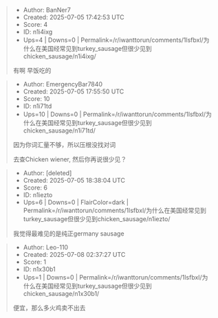 > - Author: BanNer7
> - Created: 2025-07-05 17:42:53 UTC
> - Score: 4
> - ID: n1i4ixg
> - Ups=4 | Downs=0 | Permalink=/r/iwanttorun/comments/1lsfbxl/为什么在美国经常见到turkey_sausage但很少见到chicken_sausage/n1i4ixg/
>
> 有啊 早饭吃的

> - Author: EmergencyBar7840
> - Created: 2025-07-05 17:55:50 UTC
> - Score: 10
> - ID: n1i71td
> - Ups=10 | Downs=0 | Permalink=/r/iwanttorun/comments/1lsfbxl/为什么在美国经常见到turkey_sausage但很少见到chicken_sausage/n1i71td/
>
> 因为你词汇量不够，所以压根没找对词
> 
> 去查Chicken wiener, 然后你再说很少见？

> - Author: [deleted]
> - Created: 2025-07-05 18:38:04 UTC
> - Score: 6
> - ID: n1iezto
> - Ups=6 | Downs=0 | FlairColor=dark | Permalink=/r/iwanttorun/comments/1lsfbxl/为什么在美国经常见到turkey_sausage但很少见到chicken_sausage/n1iezto/
>
> 我觉得最难见的是纯正germany sausage

> - Author: Leo-110
> - Created: 2025-07-08 02:37:27 UTC
> - Score: 1
> - ID: n1x30b1
> - Ups=1 | Downs=0 | Permalink=/r/iwanttorun/comments/1lsfbxl/为什么在美国经常见到turkey_sausage但很少见到chicken_sausage/n1x30b1/
>
> 便宜，那么多火鸡卖不出去

